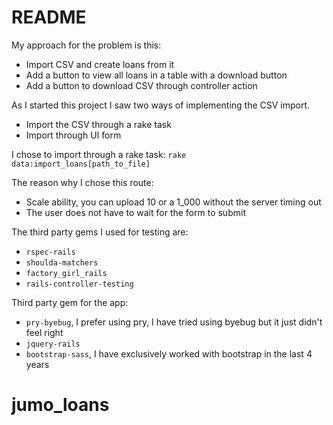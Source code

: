 # README

My approach for the problem is this:

* Import CSV and create loans from it
* Add a button to view all loans in a table with a download button
* Add a button to download CSV through controller action

As I started this project I saw two ways of implementing the CSV import.

* Import the CSV through a rake task
* Import through UI form

I chose to import through a rake task:
`rake data:import_loans[path_to_file]`

The reason why I chose this route:

* Scale ability, you can upload 10 or a 1_000 without the server timing out
* The user does not have to wait for the form to submit

The third party gems I used for testing are:

* `rspec-rails`
* `shoulda-matchers`
* `factory_girl_rails`
* `rails-controller-testing`

Third party gem for the app:

* `pry-byebug`, I prefer using pry, I have tried using byebug but it just didn't feel right
* `jquery-rails`
* `bootstrap-sass`, I have exclusively worked with bootstrap in the last 4 years

# jumo_loans

